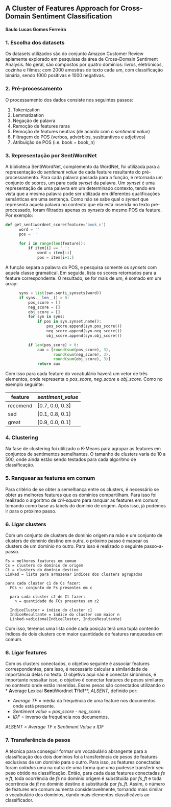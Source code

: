 ## A Cluster of Features Approach for Cross-Domain Sentiment Classification
#### Saulo Lucas Gomes Ferreira


### 1. Escolha dos datasets
Os datasets utilizados são do conjunto Amazon Customer Review aplamente explorado em pesquisas da área de Cross-Domain Sentiment Analysis. No geral, são compostos por quatro domínios: livros, eletrônicos, cozinha e filmes; com 2000 amostras de texto cada um, com classificação binária, sendo 1000 positivas e 1000 negativas.

### 2. Pré-processamento
O processamento dos dados consiste nos seguintes passos:

1. Tokenization
2. Lemmatization
3. Negação de palavra
4. Remoção de features raras
5. Remoção de features neutras (de acordo com o *sentiment value*)
6. Filtragem de POS (verbos, advérbios, susbtantivos e adjetivos)
7. Atribuição de POS (i.e. book = book_n)

### 3. Representação por SentiWordNet
A biblioteca SentiWordNet, complemento da WordNet, foi utilizada para a representação do *sentiment value* de cada feature resultante do pré-processamento. Para cada palavra passada para a função, é retornada um conjunto de scores, um para cada *synset* da palavra.
Um *synset* é uma representação de uma palavra em um determinado contexto, tendo em vista que a mesma palavra pode ser utilizada em diferentes qualificações semânticas em uma sentença. Como não se sabe qual o *synset* que representa aquela palavra no contexto que ela está inserida no texto pré-processado, foram filtrados apenas os *synsets* do mesmo POS da feature. Por exemplo:

```python
def get_sentiwordnet_score(feature='book_n')
      word = ''
      pos = ''

      for i in range(len(feature)):
          if item[i] == '_':
              word = item[:i]
              pos = item[i+1:]
```
A função separa a palavra do POS, e pesquisa somente os *synsets* com aquela classe gramatical. Em seguida, lista os scores retornados para a feature correspondente. O resultado, se for mais de um, é somado em um array:
```python
      syns = list(swn.senti_synsets(word))
      if syns.__len__() > 0:
          pos_score = []
          neg_score = []
          obj_score = []
          for syn in syns:
              if pos in syn.synset.name():
                  pos_score.append(syn.pos_score())
                  neg_score.append(syn.neg_score())
                  obj_score.append(syn.obj_score())

          if len(pos_score) > 0:
              aux = [round(sum(pos_score), 3),
                     round(sum(neg_score), 3),
                     round(sum(obj_score), 3)]
              return aux
```
Com isso para cada feature do vocabulário haverá um vetor de três elementos, onde representa o *pos_score*, *neg_score* e *obj_score*. Como no exemplo seguinte:

| feature | *sentiment_value* |
|---------|-------------------|
|recomend|[0.7, 0.0, 0.3]|
|sad|[0.1, 0.8, 0.1]|
|great|[0.9, 0.0, 0.1]|

### 4. Clustering
Na fase de clustering foi utilizado o K-Means para agrupar as features em conjuntos de sentimentos semelhantes. O tamanho de clusters varia de 10 a 500, onde ainda estão sendo testados para cada algoritmo de classificação.

### 5. Ranquear as features em comum
Para critério de se obter a semelhança entre os clusters, é necessário se obter as melhores features que os domínios compartilham. Para isso foi realizado o algoritmo de *chi-square* para ranquar as features em comum, tomando como base as labels do domínio de origem. Após isso, já podemos ir para o próximo passo.

### 6. Ligar clusters
Com um conjunto de clusters de domínio origem na mão e um conjunto de clusters de domínio destino em outra, o próximo passo é mapear os clusters de um domínio no outro. Para isso é realizado o seguinte passo-a-passo.

```
Fs = melhores features em comum
Cs = clusters do domínio de origem
Ct = clusters do domínio destino
Linked = lista para armazenar indíces dos clusters agrupados

para cada cluster c1 de Cs fazer:
  FCs <- conjunto de Fs presentes em c

  para cada cluster c2 de Ct fazer:
    n = quantidade de FCs presentes em c2

  IndiceCluster = índice do cluster c1
  IndiceResultante = índice do cluster com maior n
  Linked->adiciona(IndiceCluster, IndiceResultante)
```

Com isso, teremos uma lista onde cada posição terá uma tupla contendo índices de dois clusters com maior quantidade de features ranqueadas em comum.

### 6. Ligar features
Com os clusters conectados, o objetivo seguinte é associar features correspondentes, para isso, é necessário calcular a similaridade de importância delas no texto. O objetivo aqui não é conectar sinônimos, é importante ressaltar isso, o objetivo é conectar features de pesos similares no contexto onde estão inseridas. Esses pesos são conectados utilizando o * **A**verage **L**exical **Sen**tiWordnet **T**fIdf**, *ALSENT*, definido por:

- *Average TF* = média da frequência de uma feature nos documentos onde está presente.
- *Sentiment value* = *pos_score* - *neg_score*.
- *IDF* = inverso da frequência nos documentos.

*ALSENT = Average TF x Sentiment Value x IDF*  

### 7. Transferência de pesos
A técnica para conseguir formar um vocabulário abrangente para a classificação dos dois domínios foi a transferência de pesos de features exclusivas de um domínio para o outro. Para isso, as features conectadas foram *coladas* uma na outra de uma forma que uma pudesse transferir seu peso obtido na classificação. Então, para cada duas features conectadas *fs* e *ft*, toda ocorrência de *fs* no domínio origem é substituída por *fs_ft* e toda ocorrência de *ft* no domínio destino é substituída por *fs_ft*.
Assim, o número de features em comum aumenta consideravelmente, tornando mais similar o vocabulário dos domínios, dando mais elementos classificáveis ao classificador.
